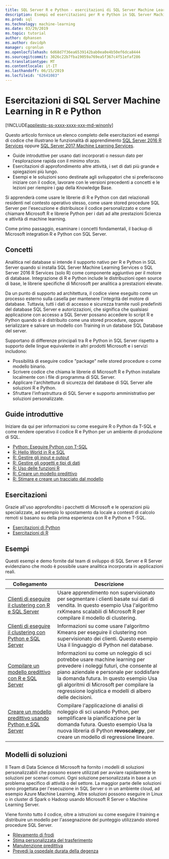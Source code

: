 ```yaml
---
title: SQL Server R e Python - esercitazioni di SQL Server Machine Learning
description: Esempi ed esercitazioni per R e Python in SQL Server Machine Learning Services di scripting.
ms.prod: sql
ms.technology: machine-learning
ms.date: 03/29/2019
ms.topic: tutorial
author: dphansen
ms.author: davidph
manager: cgronlun
ms.openlocfilehash: 6d68d7f36ea6539142bab0ea0e4b50ef6dca8444
ms.sourcegitcommit: 3026c22b7fba19059a769ea5f367c4f51efaf286
ms.translationtype: MT
ms.contentlocale: it-IT
ms.lasthandoff: 06/15/2019
ms.locfileid: "62641083"
---
```

# <a name="sql-server-machine-learning-tutorials-in-r-and-python"></a>Esercitazioni di SQL Server Machine Learning in R e Python
[!INCLUDE[appliesto-ss-xxxx-xxxx-xxx-md-winonly](../../includes/appliesto-ss-xxxx-xxxx-xxx-md-winonly.md)]

Questo articolo fornisce un elenco completo delle esercitazioni ed esempi di codice che illustrano le funzionalità di apprendimento [SQL Server 2016 R Services](../install/sql-r-services-windows-install.md) oppure [SQL Server 2017 Machine Learning Services](../install/sql-machine-learning-services-windows-install.md). 

+ Guide introduttive per usano dati incorporati o nessun dato per l'esplorazione rapida con il minimo sforzo.
+ Esercitazioni di approfondimento altre attività, i set di dati più grande e spiegazioni più lungo.
+ Esempi e le soluzioni sono destinate agli sviluppatori che si preferiscono iniziare con il codice, lavorare con le versioni precedenti a concetti e le lezioni per riempire i gap della Knowledge Base.

Si apprenderà come usare le librerie di R e Python con dati relazionali residenti nel contesto operativo stesso, come usare stored procedure SQL Server per l'esecuzione e distribuisce il codice personalizzato e come chiamare Microsoft R e librerie Python per i dati ad alte prestazioni Scienza e attività di machine learning.

Come primo passaggio, esaminare i concetti fondamentali, il backup di Microsoft integration R e Python con SQL Server.

## <a name="concepts"></a>Concetti

Analitica nel database si intende il supporto nativo per R e Python in SQL Server quando si installa SQL Server Machine Learning Services o SQL Server 2016 R Services (solo R) come componente aggiuntivo per il motore di database. Integrazione di R e Python include le distribuzioni open source di base, le librerie specifiche di Microsoft per analitica a prestazioni elevate.

Da un punto di supporto ad architettura, il codice viene eseguito come un processo esterno sulla casella per mantenere l'integrità del motore di database. Tuttavia, tutti i dati di accesso e sicurezza tramite ruoli predefiniti del database SQL Server e autorizzazioni, che significa che qualsiasi applicazione con accesso a SQL Server possano accedere lo script R e Python quando si è distribuito come una stored procedure, oppure serializzare e salvare un modello con Training in un database SQL Database del server.

Supportano di differenze principali tra R e Python in SQL Server rispetto a supporto delle lingue equivalente in altri prodotti Microsoft e i servizi includono:

+ Possibilità di eseguire codice "package" nelle stored procedure o come modello binario.
+ Scrivere codice che chiama le librerie di Microsoft R e Python installate localmente con i file di programma di SQL Server.
+ Applicare l'architettura di sicurezza del database di SQL Server alle soluzioni R e Python.
+ Sfruttare l'infrastruttura di SQL Server e supporto amministrativo per soluzioni personalizzate.

## <a name="quickstarts"></a>Guide introduttive

Iniziare da qui per informazioni su come eseguire R o Python da T-SQL e come rendere operativo il codice R e Python per un ambiente di produzione di SQL.

+ [Python: Eseguire Python con T-SQL](run-python-using-t-sql.md)
+ [R: Hello World in R e SQL](rtsql-using-r-code-in-transact-sql-quickstart.md)
+ [R: Gestire gli input e output](rtsql-working-with-inputs-and-outputs.md)
+ [R: Gestire gli oggetti e tipi di dati](rtsql-r-and-sql-data-types-and-data-objects.md)
+ [R: Uso delle funzioni R](rtsql-using-r-functions-with-sql-server-data.md)
+ [R: Creare un modello predittivo](rtsql-create-a-predictive-model-r.md)
+ [R: Stimare e creare un tracciato dal modello](rtsql-predict-and-plot-from-model.md)

## <a name="tutorials"></a>Esercitazioni

Grazie all'uso approfondito i pacchetti di Microsoft e le operazioni più specializzate, ad esempio lo spostamento da locale a contesti di calcolo remoti si basano su della prima esperienza con R e Python e T-SQL.

+ [Esercitazioni di Python](sql-server-python-tutorials.md)
+ [Esercitazioni di R](sql-server-r-tutorials.md)

<a name ="bkmk_samples"></a>

## <a name="samples"></a>Esempi

Questi esempi e demo fornite dal team di sviluppo di SQL Server e R Server evidenziano che modo è possibile usare analitica incorporata in applicazioni reali.

| Collegamento | Descrizione | 
|------|-------------|
| [Clienti di eseguire il clustering con R e SQL Server](https://microsoft.github.io/sql-ml-tutorials/R/customerclustering/) | Usare apprendimento non supervisionato per segmentare i clienti basate sui dati di vendita. In questo esempio Usa l'algoritmo rxKmeans scalabili di Microsoft R per compilare il modello di clustering. |
| [Clienti di eseguire il clustering con Python e SQL Server](https://microsoft.github.io/sql-ml-tutorials/python/customerclustering/) | Informazioni su come usare l'algoritmo Kmeans per eseguire il clustering non supervisionato dei clienti. Questo esempio Usa il linguaggio di Python nel database.| SQL Server 2017 |
| [Compilare un modello predittivo con R e SQL Server](https://microsoft.github.io/sql-ml-tutorials/R/rentalprediction) | Informazioni su come un noleggio di sci potrebbe usare machine learning per prevedere i noleggi futuri, che consente al piano aziendale e personale per soddisfare la domanda futura. In questo esempio Usa gli algoritmi di Microsoft per compilare la regressione logistica e modelli di albero delle decisioni. | 
| [Creare un modello predittivo usando Python e SQL Server](https://microsoft.github.io/sql-ml-tutorials/python/rentalprediction/) | Compilare l'applicazione di analisi di noleggio di sci usando Python, per semplificare la pianificazione per la domanda futura. Questo esempio Usa la nuova libreria di Python **revoscalepy**, per creare un modello di regressione lineare. | 

<a name="bkmk_solutions"></a>

## <a name="solution-templates"></a>Modelli di soluzioni

Il Team di Data Science di Microsoft ha fornito i modelli di soluzioni personalizzabili che possono essere utilizzati per avviare rapidamente le soluzioni per scenari comuni. Ogni soluzione personalizzata in base a un problema specifico di attività o del settore. La maggior parte delle soluzioni sono progettata per l'esecuzione in SQL Server o in un ambiente cloud, ad esempio Azure Machine Learning. Altre soluzioni possono eseguire in Linux o in cluster di Spark o Hadoop usando Microsoft R Server o Machine Learning Server.

Viene fornito tutto il codice, oltre a istruzioni su come eseguire il training e distribuire un modello per l'assegnazione del punteggio utilizzando stored procedure SQL Server.

+ [Rilevamento di frodi](https://gallery.cortanaanalytics.com/Tutorial/Online-Fraud-Detection-Template-with-SQL-Server-R-Services-1)
+ [Stima personalizzata del trasferimento](https://gallery.cortanaanalytics.com/Tutorial/Customer-Churn-Prediction-Template-with-SQL-Server-R-Services-1)
+ [Manutenzione predittiva](https://gallery.cortanaanalytics.com/Tutorial/Predictive-Maintenance-Template-with-SQL-Server-R-Services-1)
+ [Prevedi la ospedale durata della degenza](https://gallery.cortanaintelligence.com/Solution/Predicting-Length-of-Stay-in-Hospitals-1)

